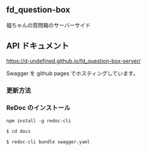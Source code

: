 ## fd_question-box

福ちゃんの質問箱のサーバーサイド

## API ドキュメント

https://d-undefined.github.io/fd_question-box-server/

Swagger を github pages でホスティングしています。

### 更新方法

### ReDoc のインストール

```
npm install -g redoc-cli
```

```
$ cd docs

$ redoc-cli bundle swagger.yaml
```
